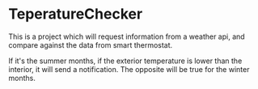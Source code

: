 # TeperatureChecker
This is a project which will request information from a weather api, and compare against the data from smart thermostat.

If it's the summer months, if the exterior temperature is lower than the interior, it will send a notification. The opposite will be true for the winter months.
